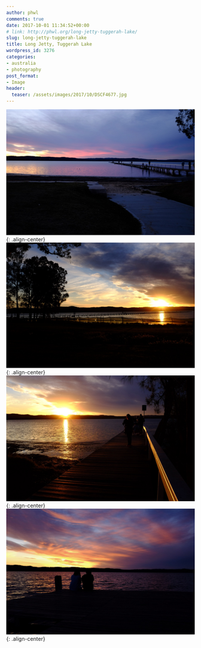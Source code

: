 ```yaml
---
author: phwl
comments: true
date: 2017-10-01 11:34:52+00:00
# link: http://phwl.org/long-jetty-tuggerah-lake/
slug: long-jetty-tuggerah-lake
title: Long Jetty, Tuggerah Lake
wordpress_id: 3276
categories:
- australia
- photography
post_format:
- Image
header:
  teaser: /assets/images/2017/10/DSCF4677.jpg
---
```


![](/assets/images/2017/10/DSCF4677.jpg){: .align-center}
![](/assets/images/2017/10/DSCF4659.jpg){: .align-center}
![](/assets/images/2017/10/DSCF4662.jpg){: .align-center}
![](/assets/images/2017/10/DSCF4674.jpg){: .align-center}
